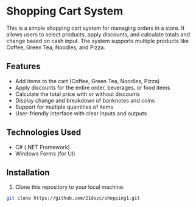 # Shopping Cart System

This is a simple shopping cart system for managing orders in a store. It allows users to select products, apply discounts, and calculate totals and change based on cash input. The system supports multiple products like Coffee, Green Tea, Noodles, and Pizza.

## Features

- Add items to the cart (Coffee, Green Tea, Noodles, Pizza)
- Apply discounts for the entire order, beverages, or food items
- Calculate the total price with or without discounts
- Display change and breakdown of banknotes and coins
- Support for multiple quantities of items
- User-friendly interface with clear inputs and outputs

## Technologies Used

- C# (.NET Framework)
- Windows Forms (for UI)

## Installation

1. Clone this repository to your local machine:

```bash
git clone https://github.com/21dezc/shopping1.git

